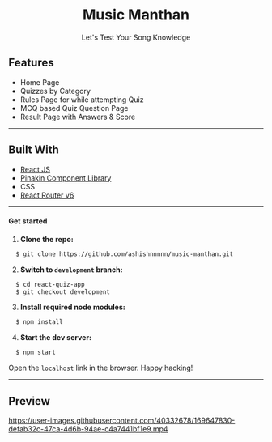 <div align="center">
<h1 align="center">Music Manthan</h1>
<p align="center">Let's Test Your Song Knowledge</p>

</div>

## Features

- Home Page
- Quizzes by Category
- Rules Page for while attempting Quiz
- MCQ based Quiz Question Page
- Result Page with Answers & Score

---

## Built With

- [React JS](https://reactjs.org/)
- [Pinakin Component Library](https://pinakin-ui.netlify.app/)
- CSS
- [React Router v6](https://reactrouter.com/)

---

#### Get started

1. **Clone the repo:**

```bash
  $ git clone https://github.com/ashishnnnnn/music-manthan.git
```

2. **Switch to `development` branch:**

```bash
  $ cd react-quiz-app
  $ git checkout development
```

3. **Install required node modules:**

```bash
  $ npm install
```

4. **Start the dev server:**

```bash
  $ npm start
```

Open the `localhost` link in the browser.
Happy hacking!

---

## Preview

https://user-images.githubusercontent.com/40332678/169647830-defab32c-47ca-4d6b-94ae-c4a7441bf1e9.mp4


